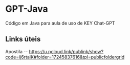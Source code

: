 # GPT-Java
Código em Java para aula de uso de KEY Chat-GPT

## Links úteis
Apostila 
-- https://u.pcloud.link/publink/show?code=ij6rtalK#folder=17245837616&tpl=publicfoldergrid 

